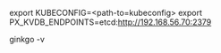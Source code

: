 export KUBECONFIG=<path-to=kubeconfig>
export PX_KVDB_ENDPOINTS=etcd:http://192.168.56.70:2379

ginkgo -v
